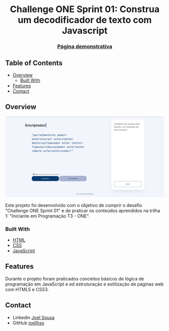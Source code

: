 <h1 align="center">Challenge ONE Sprint 01:
Construa um decodificador de texto com Javascript</h1>

<div align="center">
  <h3>
    <a href="https://joellhss.github.io/challenge-one-sprint-01/">
        Página demonstrativa
    </a>
  </h3>
</div>

## Table of Contents

- [Overview](#overview)
  - [Built With](#built-with)
- [Features](#features)
- [Contact](#contact)

<!-- OVERVIEW -->

## Overview

![screenshot](https://github.com/joellhss/challenge-one-sprint-01/blob/main/assets/Captura%20de%20tela%20de%202022-08-08%2019-10-54.png?raw=true)

Este projeto foi desenvolvido com o objetivo de cumprir o desafio "Challenge ONE Sprint 01" e de praticar os conteúdos aprendidos na trilha 1: "Iniciante em Programação T3 - ONE".

### Built With

<!-- This section should list any major frameworks that you built your project using. Here are a few examples.-->

- [HTML](#)
- [CSS](#)
- [JavaScript](#)

## 

## Features

<!-- List the features of your application or follow the template. Don't share the figma file here :) -->

Durante o projeto foram praticados conceitos básicos de lógica de programação em JavaScript e ed estruturação e estilização de páginas web com HTML5 e CSS3.

## Contact

- Linkedin [Joel Sousa](https://www.linkedin.com/in/joel-h-sousa/)
- GitHub [joellhss](https://github.com/joellhss)